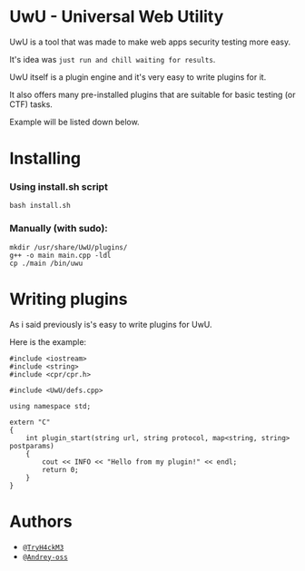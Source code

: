 
# UwU - Universal Web Utility

UwU is a tool that was made to make web apps security testing more easy.

It's idea was `just run and chill waiting for results`.

UwU itself is a plugin engine and it's very easy to write plugins for it.

It also offers many pre-installed plugins that are suitable for basic testing (or CTF) tasks.

Example will be listed down below.

# Installing

### Using install.sh script
    bash install.sh
### Manually (with sudo):
    mkdir /usr/share/UwU/plugins/
    g++ -o main main.cpp -ldl
    cp ./main /bin/uwu

# Writing plugins

As i said previously is's easy to write plugins for UwU.

Here is the example:

    #include <iostream>
    #include <string>
    #include <cpr/cpr.h>

    #include <UwU/defs.cpp>

    using namespace std;

    extern "C" 
    {
        int plugin_start(string url, string protocol, map<string, string> postparams) 
        {
            cout << INFO << "Hello from my plugin!" << endl;
            return 0;
        }
    }

# Authors

- [`@TryH4ckM3`](https://www.github.com/Try-H4ck-M3)
- [`@Andrey-oss`](https://github.com/Andrey-oss)
